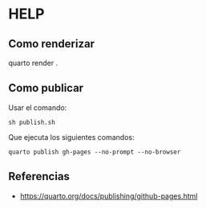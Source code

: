# HELP

## Como renderizar

quarto render .

## Como publicar

Usar el comando:
```
sh publish.sh
```

Que ejecuta los siguientes comandos:
```
quarto publish gh-pages --no-prompt --no-browser
```


## Referencias

* https://quarto.org/docs/publishing/github-pages.html